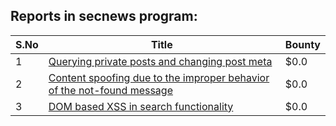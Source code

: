 ## Reports in secnews program:
| S.No | Title | Bounty |
| ---- | ----- | ------ |
| 1 | [Querying private posts and changing post meta](https://hackerone.com/reports/157412) | $0.0 |
| 2 | [Content spoofing due to the improper behavior of the not-found message ](https://hackerone.com/reports/144084) | $0.0 |
| 3 | [DOM based XSS in search functionality](https://hackerone.com/reports/168165) | $0.0 |